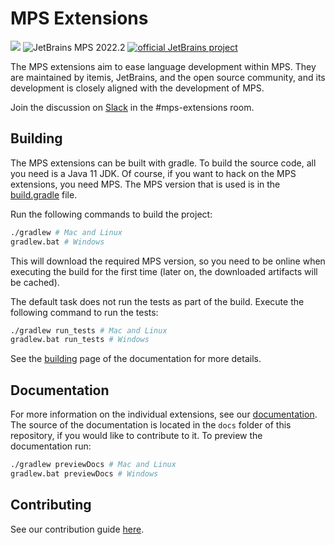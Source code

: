# MPS Extensions

<a href="https://build.mbeddr.com/project.html?projectId=Mbeddr2_Mbeddr_Gradle_MpsExtensions&tab=projectOverview"><img src="https://build.mbeddr.com/app/rest/builds/buildType:(id:Mbeddr2_Mbeddr_Gradle_MpsExtenstions)/statusIcon"/></a>
![JetBrains MPS 2022.2](https://img.shields.io/badge/JetBrains%20MPS-2022.2-orange)
[![official JetBrains project](http://jb.gg/badges/official-flat-square.svg)](https://confluence.jetbrains.com/display/ALL/JetBrains+on+GitHub)

The MPS extensions aim to ease language development within MPS. They are maintained by itemis, JetBrains, and the open source community, and its development is closely aligned with the development of MPS.

Join the discussion on [Slack](https://slack-mps.jetbrains.com) in the #mps-extensions room.

## Building

The MPS extensions can be built with gradle. To build the source code, all you need is a Java 11 JDK. Of course, if you want to hack on the MPS extensions, you need MPS. The MPS version that is used is in the [build.gradle](https://github.com/JetBrains/MPS-extensions/blob/master/build.gradle#L61) file.

Run the following commands to build the project:

```bash
./gradlew # Mac and Linux
gradlew.bat # Windows
```

This will download the required MPS version, so you need to be online when executing the build for the first time (later on, the downloaded artifacts will be cached).

The default task does not run the tests as part of the build. Execute the following command to run the tests:

```bash
./gradlew run_tests # Mac and Linux
gradlew.bat run_tests # Windows
```

See the [building](https://jetbrains.github.io/MPS-extensions/building/) page of the documentation for more details.

## Documentation

For more information on the individual extensions, see our [documentation](https://jetbrains.github.io/MPS-extensions). The source of the documentation is located in the `docs` folder of this repository, if you would like to contribute to it. To preview the documentation run:

```bash
./gradlew previewDocs # Mac and Linux
gradlew.bat previewDocs # Windows
```

## Contributing

See our contribution guide [here](https://jetbrains.github.io/MPS-extensions/contributing/).
